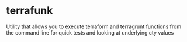 # terrafunk
Utility that allows you to execute terraform and terragrunt functions from the command line for quick tests and looking at underlying cty values

